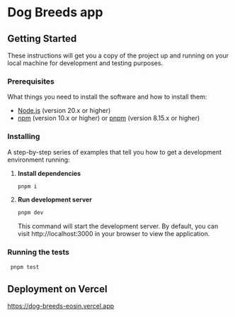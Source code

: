 # Dog Breeds app

## Getting Started

These instructions will get you a copy of the project up and running on your local machine for development and testing purposes.

### Prerequisites

What things you need to install the software and how to install them:

- [Node.js](https://nodejs.org/en/) (version 20.x or higher)
- [npm](https://www.npmjs.com/) (version 10.x or higher) or [pnpm](https://pnpm.io/installation) (version 8.15.x or higher)

### Installing

A step-by-step series of examples that tell you how to get a development environment running:

1. **Install dependencies**

   ```bash
   pnpm i
   ```

2. **Run development server**

   ```bash
   pnpm dev
   ```

   This command will start the development server. By default, you can visit http://localhost:3000 in your browser to view the application.


### Running the tests

  ```bash
   pnpm test
  ```



## Deployment on Vercel

https://dog-breeds-eosin.vercel.app
